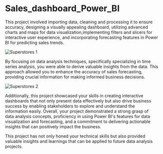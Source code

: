# Sales_dashboard_Power_BI
This project involved importing data, cleaning and processing it to ensure accuracy, designing a visually appealing dashboard, utilizing advanced charts and maps for data visualization,implementing filters and slicers for interactive user experience, and incorporating forecasting features in Power BI for predicting sales trends.

![Superstores 1](https://github.com/user-attachments/assets/eccb42a6-477b-4897-928c-8aa245744523)

By focusing on data analysis techniques, specifically specializing in time series analysis, you were able to derive valuable insights from the data. This approach allowed you to enhance the accuracy of sales forecasting, providing crucial information for making informed business decisions.

![Superstores 2](https://github.com/user-attachments/assets/cec75670-f360-4fc4-a69f-2971fde89a06)

Additionally, this project showcased your skills in creating interactive dashboards that not only present data effectively but also drive business success by enabling stakeholders to explore and understand the information easily.
Overall, your project demonstrated a strong grasp of data analysis concepts, proficiency in using Power BI's features for data visualization and forecasting,
and a commitment to delivering actionable insights that can positively impact the business.

This project has not only honed your technical skills but also provided valuable insights and learnings that can be applied to future data analysis projects.
